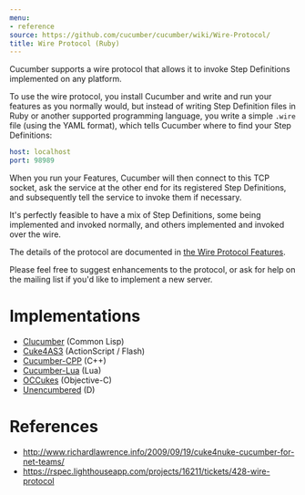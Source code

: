 ```yaml
---
menu:
- reference
source: https://github.com/cucumber/cucumber/wiki/Wire-Protocol/
title: Wire Protocol (Ruby)
---
```


Cucumber supports a wire protocol that allows it to invoke Step Definitions implemented on any platform.

To use the wire protocol, you install Cucumber and write and run your features as you normally would, but instead of writing Step Definition files in Ruby or another supported programming language, you write a simple `.wire` file (using the YAML format), which tells Cucumber where to find your Step Definitions:

```yaml
host: localhost
port: 98989
```

When you run your Features, Cucumber will then connect to this TCP socket, ask the service at the other end for its registered Step Definitions, and subsequently tell the service to invoke them if necessary.

It's perfectly feasible to have a mix of Step Definitions, some being implemented and invoked normally, and others implemented and invoked over the wire.

The details of the protocol are documented in [the Wire Protocol Features](https://github.com/cucumber/cucumber-ruby-wire/blob/v0.0.1/features/invoke_message.feature).

Please feel free to suggest enhancements to the protocol, or ask for help on the mailing list if you'd like to implement a new server.

# Implementations

- [Clucumber](https://github.com/antifuchs/clucumber) (Common Lisp)
- [Cuke4AS3](https://github.com/flashquartermaster/Cuke4AS3) (ActionScript / Flash)
- [Cucumber-CPP](https://github.com/cucumber/cucumber-cpp) (C++)
- [Cucumber-Lua](https://github.com/cucumber/cucumber-lua) (Lua)
- [OCCukes](https://github.com/royratcliffe/OCCukes) (Objective-C)
- [Unencumbered](https://github.com/atilaneves/unencumbered) (D)

# References

- <http://www.richardlawrence.info/2009/09/19/cuke4nuke-cucumber-for-net-teams/>
- <https://rspec.lighthouseapp.com/projects/16211/tickets/428-wire-protocol>
